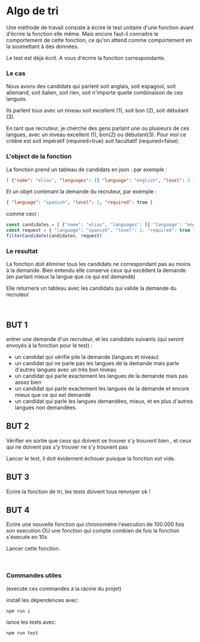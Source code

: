# Algo de tri

Une méthode de travail consiste à écrire le test unitaire d'une fonction avant d'écrire la fonction elle même. Mais encore faut-il connaitre le comportement de cette fonction, ce qu'on attend comme comportement en la soumettant à des données.

Le test est déjà écrit. A vous d'écrire la fonction correspondante.

### Le cas

Nous avons des candidats qui parlent soit anglais, soit espagnol, soit allemand, soit italien, soit rien, soit n'importe quelle combinaison de ces langues.

Ils parlent tous avec un niveau soit excellent (1), soit bon (2), soit débutant (3).

En tant que recruteur, je cherche des gens parlant une ou plusieurs de ces langues, avec un niveau excellent (1), bon(2) ou débutant(3). Pour moi ce critère est soit impératif (required=true) soit facultatif (required=false).

### L'object de la fonction

La fonction prend un tableau de candidats en json : par exemple :
```json
[ {"name": "elias", "languages": [{ "language": "english", "level": 2 }, {"language": "german", "level": 1 } ] }, ................... ]
```

Et un objet contenant la demande du recruteur, par exemple : 
```json
{ "language": "spanish", "level": 2, "required": true }
```

comme ceci :
```js
const candidates = [ {"name": "elias", "languages": [{ "language": "english", "level": 2 }, {"language": "german", "level": 1 } ] }, ................... ];
const request = { "language": "spanish", "level": 2, "required": true };
filterCandidate(candidates, request)
```
### Le resultat

La fonction doit éliminer tous les candidats ne correspondant pas au moins à la demande. Bien entendu elle conserve ceux qui excèdent la demande (en parlant mieux la langue que ce qui est demandé)

Elle returnera un tableau avec les candidats qui valide la demande du recruteur

&nbsp;
&nbsp;

## BUT 1

entrer une demande d'un recruteur, et les candidats suivants (qui seront envoyés à la fonction pour le test) : 
- un candidat qui vérifie pile la demande (langues et niveau) 
- un candidat qui ne parle pas les langues de la demande mais parle d'autres langues avec un très bon niveau
- un candidat qui parle exactement les langues de la demande mais pas assez bien 
- un candidat qui parle exactement les langues de la demande et encore mieux que ce qui est demandé 
- un candidat qui parle les langues demandées, mieux, et en plus d'autres langues non demandées.

## BUT 2

Vérifier en sortie que ceux qui doivent se trouver s'y trouvent bien , et ceux qui ne doivent pas s'y trouver ne s'y trouvent pas

Lancer le test, il doit évidement échouer puisque la fonction est vide.

## BUT 3

Ecrire la fonction de tri, les tests doivent tous renvoyer ok !

## BUT 4

Ecrire une nouvelle fonction qui chronomètre l'execution de 100.000 fois son execution OU une fonction qui compte combien de fois la fonction s'éxecute en 10s 

Lancer cette fonction.

&nbsp;
&nbsp;

### Commandes utiles 

(execute ces commandes à la racine du projet)

install les dépendences avec: 
```
npm run i
```

lance les tests avec: 
``` 
npm run test
```
